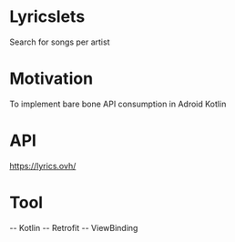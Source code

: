 # Lyricslets
Search for songs per artist


# Motivation
To implement bare bone API consumption in Adroid Kotlin

# API
https://lyrics.ovh/

# Tool
-- Kotlin
-- Retrofit
-- ViewBinding
